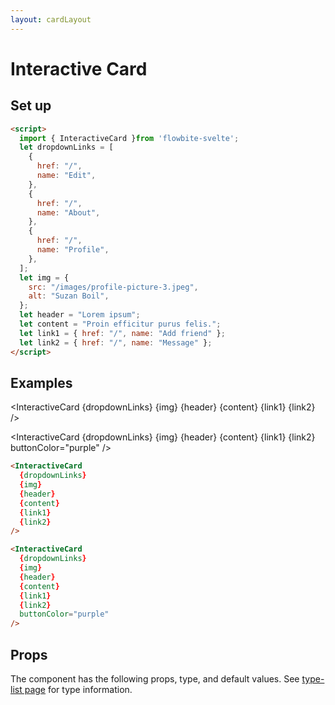 ```yaml
---
layout: cardLayout
---
```


<script>
  import { InteractiveCard, Table, TableDefaultRow, Breadcrumb } from '$lib/index';
  import componentProps from '../props/InteractiveCard.json'
  // Props table
  export let items = componentProps.props
	let propHeader = ['Name', 'Type', 'Default']
	// console.log(items)
	let divClass='w-full relative overflow-x-auto shadow-md sm:rounded-lg'

  let dropdownLinks = [
    {
      href: "/",
      name: "Edit",
    },
    {
      href: "/",
      name: "About",
    },
    {
      href: "/",
      name: "Profile",
    },
  ];
  let img = {
    src: "/images/profile-picture-3.jpeg",
    alt: "Suzan Boil",
  };
  let header = "Lorem ipsum";
  let content = "Proin efficitur purus felis.";
  let link1 = { href: "/", name: "Add friend" };
  let link2 = { href: "/", name: "Message" };
</script>

<h1 class="text-3xl w-full dark:text-white py-8">Interactive Card</h1>

<h2 class="text-2xl w-full dark:text-white py-4">Set up</h2>

```html
<script>
  import { InteractiveCard }from 'flowbite-svelte';
  let dropdownLinks = [
    {
      href: "/",
      name: "Edit",
    },
    {
      href: "/",
      name: "About",
    },
    {
      href: "/",
      name: "Profile",
    },
  ];
  let img = {
    src: "/images/profile-picture-3.jpeg",
    alt: "Suzan Boil",
  };
  let header = "Lorem ipsum";
  let content = "Proin efficitur purus felis.";
  let link1 = { href: "/", name: "Add friend" };
  let link2 = { href: "/", name: "Message" };
</script>
```

<h2 class="text-2xl w-full dark:text-white py-4">Examples</h2>

<div class="container flex flex-col space-y-4 justify-center rounded-xl my-4 mx-auto bg-gradient-to-r bg-white dark:bg-gray-900 border border-gray-200 dark:border-gray-700 p-2 sm:p-6">
  
<InteractiveCard {dropdownLinks} {img} {header} {content} {link1} {link2} />

<InteractiveCard
  {dropdownLinks}
  {img}
  {header}
  {content}
  {link1}
  {link2}
  buttonColor="purple"
/>
</div>

```html
<InteractiveCard 
  {dropdownLinks}
  {img} 
  {header} 
  {content} 
  {link1} 
  {link2} 
/>

<InteractiveCard
  {dropdownLinks}
  {img}
  {header}
  {content}
  {link1}
  {link2}
  buttonColor="purple"
/>
```

<h2 class="text-2xl w-full dark:text-white py-4">Props</h2>

<p>The component has the following props, type, and default values. See <a href="/type-list" class="text-blue-600 hover:underline dark:text-blue-500">type-list page</a> for type information.</p>


<Table header={propHeader} {divClass} >
  <TableDefaultRow {items} rowState='hover' />
</Table>
